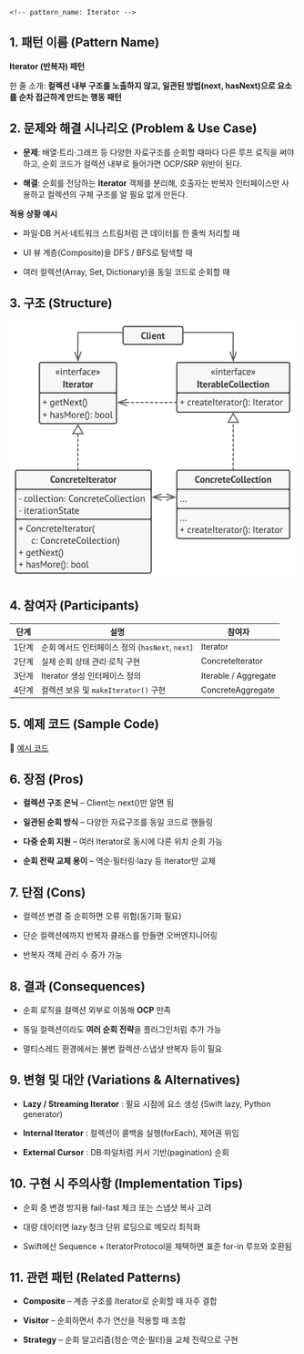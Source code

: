 
```
<!-- pattern_name: Iterator -->

```

## **1. 패턴 이름 (Pattern Name)**

  

**Iterator (반복자) 패턴**

  

한 줄 소개: **컬렉션 내부 구조를 노출하지 않고, 일관된 방법(next, hasNext)으로 요소를 순차 접근하게 만드는 행동 패턴**


## **2. 문제와 해결 시나리오 (Problem & Use Case)**

-   **문제**: 배열·트리·그래프 등 다양한 자료구조를 순회할 때마다 다른 루프 로직을 써야 하고, 순회 코드가 컬렉션 내부로 들어가면 OCP/SRP 위반이 된다.
    
-   **해결**: 순회를 전담하는 **Iterator** 객체를 분리해, 호출자는 반복자 인터페이스만 사용하고 컬렉션의 구체 구조를 알 필요 없게 만든다.
    

  

**적용 상황 예시**

-   파일·DB 커서·네트워크 스트림처럼 큰 데이터를 한 줄씩 처리할 때
    
-   UI 뷰 계층(Composite)을 DFS / BFS로 탐색할 때
    
-   여러 컬렉션(Array, Set, Dictionary)을 동일 코드로 순회할 때
    


## **3. 구조 (Structure)**
![반복자 구조](https://github.com/hyunwook13/Pattern/blob/main/assets/iterator.jpeg)

## **4. 참여자 (Participants)**


단계 | 설명 | 참여자
--- | --- | ---
1단계 | 순회 메서드 인터페이스 정의 (`hasNext`, `next`) | Iterator  
2단계 | 실제 순회 상태 관리·로직 구현 | ConcreteIterator  
3단계 | Iterator 생성 인터페이스 정의 | Iterable / Aggregate  
4단계 | 컬렉션 보유 및 `makeIterator()` 구현 | ConcreteAggregate  



## **5. 예제 코드 (Sample Code)**

  

🔗 [예시 코드](https://github.com/hyunwook13/Pattern/tree/main/Example/Iterator)


## **6. 장점 (Pros)**

-   **컬렉션 구조 은닉** – Client는 next()만 알면 됨
    
-   **일관된 순회 방식** – 다양한 자료구조를 동일 코드로 핸들링
    
-   **다중 순회 지원** – 여러 Iterator로 동시에 다른 위치 순회 가능
    
-   **순회 전략 교체 용이** – 역순·필터링·lazy 등 Iterator만 교체
    


## **7. 단점 (Cons)**

-   컬렉션 변경 중 순회하면 오류 위험(동기화 필요)
    
-   단순 컬렉션에까지 반복자 클래스를 만들면 오버엔지니어링
    
-   반복자 객체 관리 수 증가 가능
    

## **8. 결과 (Consequences)**

-   순회 로직을 컬렉션 외부로 이동해 **OCP** 만족
    
-   동일 컬렉션이라도 **여러 순회 전략**을 플러그인처럼 추가 가능
    
-   멀티스레드 환경에서는 불변 컬렉션·스냅샷 반복자 등이 필요
    

## **9. 변형 및 대안 (Variations & Alternatives)**

-   **Lazy / Streaming Iterator** : 필요 시점에 요소 생성 (Swift lazy, Python generator)
    
-   **Internal Iterator** : 컬렉션이 콜백을 실행(forEach), 제어권 위임
    
-   **External Cursor** : DB·파일처럼 커서 기반(pagination) 순회
    


## **10. 구현 시 주의사항 (Implementation Tips)**

-   순회 중 변경 방지용 fail-fast 체크 또는 스냅샷 복사 고려
    
-   대량 데이터면 lazy·청크 단위 로딩으로 메모리 최적화
    
-   Swift에선 Sequence + IteratorProtocol을 채택하면 표준 for-in 루프와 호환됨
    


## **11. 관련 패턴 (Related Patterns)**

-   **Composite** – 계층 구조를 Iterator로 순회할 때 자주 결합
    
-   **Visitor** – 순회하면서 추가 연산을 적용할 때 조합
    
-   **Strategy** – 순회 알고리즘(정순·역순·필터)을 교체 전략으로 구현
    
